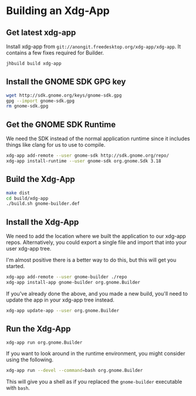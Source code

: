 # Building an Xdg-App

## Get latest xdg-app

Install xdg-app from `git://anongit.freedesktop.org/xdg-app/xdg-app`.
It contains a few fixes required for Builder.

```sh
jhbuild build xdg-app
```

## Install the GNOME SDK GPG key

```sh
wget http://sdk.gnome.org/keys/gnome-sdk.gpg
gpg --import gnome-sdk.gpg
rm gnome-sdk.gpg
```

## Get the GNOME SDK Runtime

We need the SDK instead of the normal application runtime since it includes
things like clang for us to use to compile.

```sh
xdg-app add-remote --user gnome-sdk http://sdk.gnome.org/repo/
xdg-app install-runtime --user gnome-sdk org.gnome.Sdk 3.18
```

## Build the Xdg-App

```sh
make dist
cd build/xdg-app
./build.sh gnome-builder.def
```

## Install the Xdg-App

We need to add the location where we built the application to our xdg-app
repos.  Alternatively, you could export a single file and import that into your
user xdg-app tree.

I'm almost positive there is a better way to do this, but this will get you
started.

```sh
xdg-app add-remote --user gnome-builder ./repo
xdg-app install-app gnome-builder org.gnome.Builder
```

If you've already done the above, and you made a new build, you'll need to
update the app in your xdg-app tree instead.

```sh
xdg-app update-app --user org.gnome.Builder
```

## Run the Xdg-App

```sh
xdg-app run org.gnome.Builder
```

If you want to look around in the runtime environment, you might consider
using the following.

```sh
xdg-app run --devel --command=bash org.gnome.Builder
```

This will give you a shell as if you replaced the `gnome-builder` executable
with `bash`.
